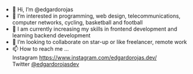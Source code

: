 - 👋 Hi, I’m @edgardorojas
- 👀 I’m interested in programming, web design, telecommunications, computer networks, cycling, basketball and football
- 🌱 I am currently increasing my skills in frontend development and learning backend development
- 💞️ I’m looking to collaborate on star-up or like freelancer, remote work
- 📫 How to reach me ...<br>Instagram https://www.instagram.com/edgardorojas.dev/
<br>Twitter [@edgardorojasdev](https://twitter.com/edgardorojasdev)

<!---
edgardorojas/edgardorojas is a ✨ special ✨ repository because its `README.md` (this file) appears on your GitHub profile.
You can click the Preview link to take a look at your changes.
--->
